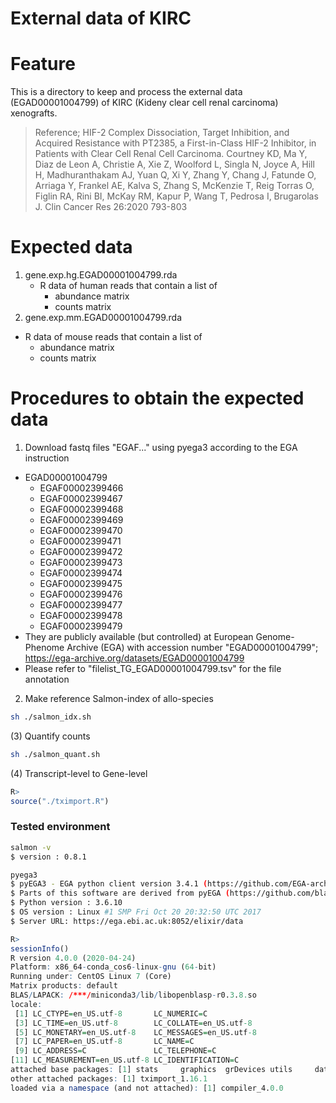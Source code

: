 # External data of KIRC

# Feature
This is a directory to keep and process the external data (EGAD00001004799) of KIRC (Kideny clear cell renal carcinoma) xenografts. 
> Reference; HIF-2 Complex Dissociation, Target Inhibition, and Acquired Resistance with PT2385, a First-in-Class HIF-2 Inhibitor, in Patients with Clear Cell Renal Cell Carcinoma. Courtney KD, Ma Y, Diaz de Leon A, Christie A, Xie Z, Woolford L, Singla N, Joyce A, Hill H, Madhuranthakam AJ, Yuan Q, Xi Y, Zhang Y, Chang J, Fatunde O, Arriaga Y, Frankel AE, Kalva S, Zhang S, McKenzie T, Reig Torras O, Figlin RA, Rini BI, McKay RM, Kapur P, Wang T, Pedrosa I, Brugarolas J. Clin Cancer Res 26:2020 793-803

# Expected data 
1. gene.exp.hg.EGAD00001004799.rda
   - R data of human reads that contain a list of
     - abundance matrix
     - counts matrix
2. gene.exp.mm.EGAD00001004799.rda
- R data of mouse reads that contain a list of
  - abundance matrix
  - counts matrix


# Procedures to obtain the expected data
1. Download fastq files "EGAF..."  using pyega3 according to the EGA instruction
- EGAD00001004799
  - EGAF00002399466
  - EGAF00002399467
  - EGAF00002399468
  - EGAF00002399469
  - EGAF00002399470
  - EGAF00002399471
  - EGAF00002399472
  - EGAF00002399473
  - EGAF00002399474
  - EGAF00002399475
  - EGAF00002399476
  - EGAF00002399477
  - EGAF00002399478
  - EGAF00002399479
- They are publicly available (but controlled) at European Genome-Phenome Archive (EGA) with accession number "EGAD00001004799"; https://ega-archive.org/datasets/EGAD00001004799
- Please refer to "filelist_TG_EGAD00001004799.tsv" for the file annotation 

2. Make reference Salmon-index of allo-species
```sh
sh ./salmon_idx.sh
```

(3) Quantify counts
```sh
sh ./salmon_quant.sh 
```

(4) Transcript-level to Gene-level
```R
R>
source("./tximport.R")
```

### Tested environment 
```sh
salmon -v
$ version : 0.8.1
```

```sh
pyega3
$ pyEGA3 - EGA python client version 3.4.1 (https://github.com/EGA-archive/ega-download-client)
$ Parts of this software are derived from pyEGA (https://github.com/blachlylab/pyega) by James Blachly
$ Python version : 3.6.10
$ OS version : Linux #1 SMP Fri Oct 20 20:32:50 UTC 2017
$ Server URL: https://ega.ebi.ac.uk:8052/elixir/data
```

```R
R>
sessionInfo()
R version 4.0.0 (2020-04-24)
Platform: x86_64-conda_cos6-linux-gnu (64-bit)
Running under: CentOS Linux 7 (Core)
Matrix products: default
BLAS/LAPACK: /***/miniconda3/lib/libopenblasp-r0.3.8.so
locale:
 [1] LC_CTYPE=en_US.utf-8       LC_NUMERIC=C
 [3] LC_TIME=en_US.utf-8        LC_COLLATE=en_US.utf-8
 [5] LC_MONETARY=en_US.utf-8    LC_MESSAGES=en_US.utf-8
 [7] LC_PAPER=en_US.utf-8       LC_NAME=C
 [9] LC_ADDRESS=C               LC_TELEPHONE=C
[11] LC_MEASUREMENT=en_US.utf-8 LC_IDENTIFICATION=C
attached base packages: [1] stats     graphics  grDevices utils     datasets  methods   base
other attached packages: [1] tximport_1.16.1
loaded via a namespace (and not attached): [1] compiler_4.0.0
```